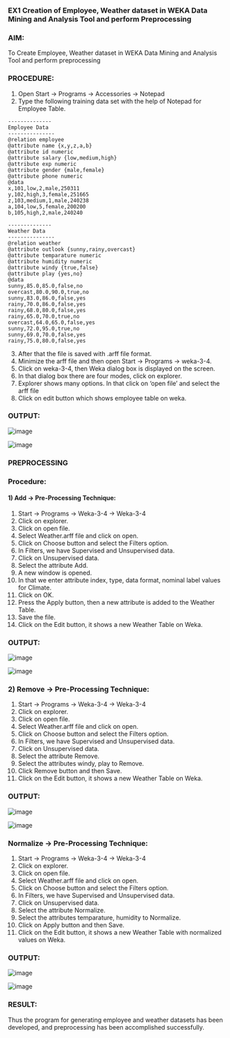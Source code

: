### EX1 Creation of Employee, Weather dataset in WEKA Data Mining and Analysis Tool and perform Preprocessing

### AIM: 
  To Create Employee, Weather dataset in WEKA Data Mining and Analysis Tool and perform preprocessing
### PROCEDURE: 
1) Open Start -> Programs -> Accessories -> Notepad
2) Type the following training data set with the help of Notepad for Employee Table.

```
--------------
Employee Data
---------------
@relation employee
@attribute name {x,y,z,a,b}
@attribute id numeric
@attribute salary {low,medium,high}
@attribute exp numeric
@attribute gender {male,female}
@attribute phone numeric
@data
x,101,low,2,male,250311
y,102,high,3,female,251665
z,103,medium,1,male,240238
a,104,low,5,female,200200
b,105,high,2,male,240240

--------------
Weather Data
---------------
@relation weather
@attribute outlook {sunny,rainy,overcast}
@attribute temparature numeric
@attribute humidity numeric
@attribute windy {true,false}
@attribute play {yes,no}
@data
sunny,85.0,85.0,false,no
overcast,80.0,90.0,true,no
sunny,83.0,86.0,false,yes
rainy,70.0,86.0,false,yes
rainy,68.0,80.0,false,yes
rainy,65.0,70.0,true,no
overcast,64.0,65.0,false,yes
sunny,72.0,95.0,true,no
sunny,69.0,70.0,false,yes
rainy,75.0,80.0,false,yes
```
3) After that the file is saved with .arff file format.
4) Minimize the arff file and then open Start -> Programs -> weka-3-4.
5) Click on weka-3-4, then Weka dialog box is displayed on the screen.
6) In that dialog box there are four modes, click on explorer.
7) Explorer shows many options. In that click on ‘open file’ and select the arff file
8) Click on edit button which shows employee table on weka.

### OUTPUT:

![image](https://github.com/Karthikeyan21001828/WDM_EXP1/assets/93427303/463456cd-5fbc-43d5-a3a9-3ac663806791)

![image](https://github.com/Karthikeyan21001828/WDM_EXP1/assets/93427303/6c592061-919c-4993-97dd-9c8f7629a501)

### PREPROCESSING
### Procedure:
#### 1) Add -> Pre-Processing Technique:
1) Start -> Programs -> Weka-3-4 -> Weka-3-4
2) Click on explorer.
3) Click on open file.
4) Select Weather.arff file and click on open.
5) Click on Choose button and select the Filters option.
6) In Filters, we have Supervised and Unsupervised data.
7) Click on Unsupervised data.
8) Select the attribute Add.
9) A new window is opened.
10) In that we enter attribute index, type, data format, nominal label values for Climate.
11) Click on OK.
12) Press the Apply button, then a new attribute is added to the Weather Table.
13) Save the file.
14) Click on the Edit button, it shows a new Weather Table on Weka.

### OUTPUT:

![image](https://github.com/Karthikeyan21001828/WDM_EXP1/assets/93427303/03ef9ad7-24e9-4456-9f9b-b7cbcac60b95)

![image](https://github.com/Karthikeyan21001828/WDM_EXP1/assets/93427303/451296e9-769d-410c-9786-610f951b6de7)

### 2) Remove -> Pre-Processing Technique:

1) Start -> Programs -> Weka-3-4 -> Weka-3-4
2) Click on explorer.
3) Click on open file.
4) Select Weather.arff file and click on open.
5) Click on Choose button and select the Filters option.
6) In Filters, we have Supervised and Unsupervised data.
7) Click on Unsupervised data.
8) Select the attribute Remove.
9) Select the attributes windy, play to Remove.
10) Click Remove button and then Save.
11) Click on the Edit button, it shows a new Weather Table on Weka.

### OUTPUT:

![image](https://github.com/Karthikeyan21001828/WDM_EXP1/assets/93427303/7127473b-159c-4f1d-b88a-9f11ae5cca2e)

![image](https://github.com/Karthikeyan21001828/WDM_EXP1/assets/93427303/21a74688-19a6-41c1-9dff-b5fb2c85d3f6)

### Normalize -> Pre-Processing Technique:

1) Start -> Programs -> Weka-3-4 -> Weka-3-4
2) Click on explorer.
3) Click on open file.
4) Select Weather.arff file and click on open.
5) Click on Choose button and select the Filters option.
6) In Filters, we have Supervised and Unsupervised data.
7) Click on Unsupervised data.
8) Select the attribute Normalize.
9) Select the attributes temparature, humidity to Normalize.
10) Click on Apply button and then Save.
11) Click on the Edit button, it shows a new Weather Table with normalized values on Weka.

### OUTPUT:
![image](https://github.com/Karthikeyan21001828/WDM_EXP1/assets/93427303/bae434bd-e196-4070-98ae-846750257106)

![image](https://github.com/Karthikeyan21001828/WDM_EXP1/assets/93427303/c75aca75-376f-4d25-8142-0b0efc27978f)

### RESULT: 
  Thus the program for generating employee and weather datasets has been developed, and preprocessing has been accomplished successfully.
